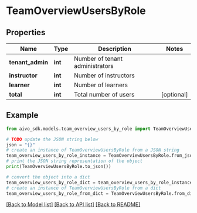 # TeamOverviewUsersByRole


## Properties

Name | Type | Description | Notes
------------ | ------------- | ------------- | -------------
**tenant_admin** | **int** | Number of tenant administrators | 
**instructor** | **int** | Number of instructors | 
**learner** | **int** | Number of learners | 
**total** | **int** | Total number of users | [optional] 

## Example

```python
from aivo_sdk.models.team_overview_users_by_role import TeamOverviewUsersByRole

# TODO update the JSON string below
json = "{}"
# create an instance of TeamOverviewUsersByRole from a JSON string
team_overview_users_by_role_instance = TeamOverviewUsersByRole.from_json(json)
# print the JSON string representation of the object
print(TeamOverviewUsersByRole.to_json())

# convert the object into a dict
team_overview_users_by_role_dict = team_overview_users_by_role_instance.to_dict()
# create an instance of TeamOverviewUsersByRole from a dict
team_overview_users_by_role_from_dict = TeamOverviewUsersByRole.from_dict(team_overview_users_by_role_dict)
```
[[Back to Model list]](../README.md#documentation-for-models) [[Back to API list]](../README.md#documentation-for-api-endpoints) [[Back to README]](../README.md)


